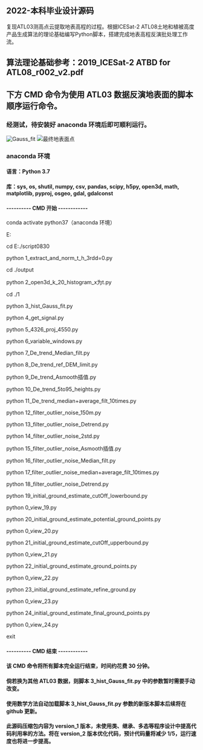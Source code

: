 ## 2022-本科毕业设计源码
复现ATL03测高点云提取地表高程的过程。根据ICESat-2 ATL08土地和植被高度产品生成算法的理论基础编写Python脚本，搭建完成地表高程反演批处理工作流。


## 算法理论基础参考：2019_ICESat-2 ATBD for ATL08_r002_v2.pdf


## 下方 CMD 命令为使用 ATL03 数据反演地表面的脚本顺序运行命令。
### 经测试，待安装好 anaconda 环境后即可顺利运行。
![Gauss_fit](https://github.com/juejue123/2022-/assets/82886491/aa275da1-6b80-4601-ad6c-6584158d637d)
![最终地表面点](https://github.com/juejue123/2022-/assets/82886491/732f5001-9be5-4721-a5a9-59bb88325d6c)

### anaconda 环境
#### 语言：Python 3.7
#### 库：sys, os, shutil, numpy, csv, pandas, scipy, h5py, open3d, math, matplotlib, pyproj,  osgeo, gdal, gdalconst

#### ---------- CMD 开始 ------------
conda activate python37（anaconda 环境）

E:

cd E:./script0830

python 1_extract_and_norm_t_h_3rdd=0.py

cd ./output

python 2_open3d_k_20_histogram_x为t.py

cd ./1

python 3_hist_Gauss_fit.py

python 4_get_signal.py

python 5_4326_proj_4550.py

python 6_variable_windows.py

python 7_De_trend_Median_filt.py

python 8_De_trend_ref_DEM_limit.py

python 9_De_trend_Asmooth插值.py

python 10_De_trend_5to95_heights.py

python 11_De_trend_median+average_filt_10times.py

python 12_filter_outlier_noise_150m.py

python 13_filter_outlier_noise_Detrend.py

python 14_filter_outlier_noise_2std.py

python 15_filter_outlier_noise_Asmooth插值.py

python 16_filter_outlier_noise_Median_filt.py

python 17_filter_outlier_noise_median+average_filt_10times.py

python 18_filter_outlier_noise_Detrend.py

python 19_initial_ground_estimate_cutOff_lowerbound.py

python 0_view_19.py

python 20_initial_ground_estimate_potential_ground_points.py

python 0_view_20.py

python 21_initial_ground_estimate_cutOff_upperbound.py

python 0_view_21.py

python 22_initial_ground_estimate_ground_points.py

python 0_view_22.py

python 23_initial_ground_estimate_refine_ground.py

python 0_view_23.py

python 24_initial_ground_estimate_final_ground_points.py

python 0_view_24.py

exit
#### ---------- CMD 结束 ------------

#### 该 CMD 命令将所有脚本完全运行结束，时间约花费 30 分钟。
#### 倘若换为其他 ATL03 数据，则脚本 3_hist_Gauss_fit.py 中的参数暂时需要手动改变。
#### 使用数学方法自动加载脚本 3_hist_Gauss_fit.py 参数的新版本脚本后续将在 github 更新。

#### 此源码压缩包内容为 version_1 版本，未使用类、继承、多态等程序设计中提高代码利用率的方法。将在 version_2 版本优化代码，预计代码量将减少 1/5，运行速度也将进一步提高。
